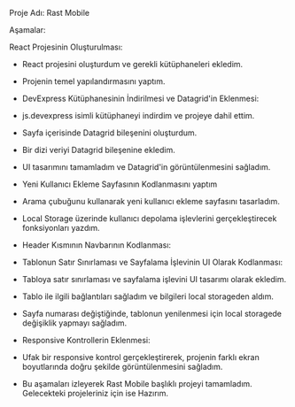 Proje Adı: Rast Mobile

Aşamalar:

React Projesinin Oluşturulması:

- React projesini oluşturdum ve gerekli kütüphaneleri ekledim.
- Projenin temel yapılandırmasını yaptım.
- DevExpress Kütüphanesinin İndirilmesi ve Datagrid'in Eklenmesi:

- js.devexpress isimli kütüphaneyi indirdim ve projeye dahil ettim.
- Sayfa içerisinde Datagrid bileşenini oluşturdum.
- Bir dizi veriyi Datagrid bileşenine ekledim.
- UI tasarımını tamamladım ve Datagrid'in görüntülenmesini sağladım.
- Yeni Kullanıcı Ekleme Sayfasının Kodlanmasını yaptım

- Arama çubuğunu kullanarak yeni kullanıcı ekleme sayfasını tasarladım.
- Local Storage üzerinde kullanıcı depolama işlevlerini gerçekleştirecek fonksiyonları yazdım.
- Header Kısmının Navbarının Kodlanması:

- Tablonun Satır Sınırlaması ve Sayfalama İşlevinin UI Olarak Kodlanması:

- Tabloya satır sınırlaması ve sayfalama işlevini UI tasarımı olarak ekledim.
- Tablo ile ilgili bağlantıları sağladım ve bilgileri local storageden aldım.
- Sayfa numarası değiştiğinde, tablonun yenilenmesi için local storagede değişiklik yapmayı sağladım.
- Responsive Kontrollerin Eklenmesi:

- Ufak bir responsive kontrol gerçekleştirerek, projenin farklı ekran boyutlarında doğru şekilde görüntülenmesini sağladım.
- Bu aşamaları izleyerek Rast Mobile başlıklı projeyi tamamladım. Gelecekteki projeleriniz için ise Hazırım.
